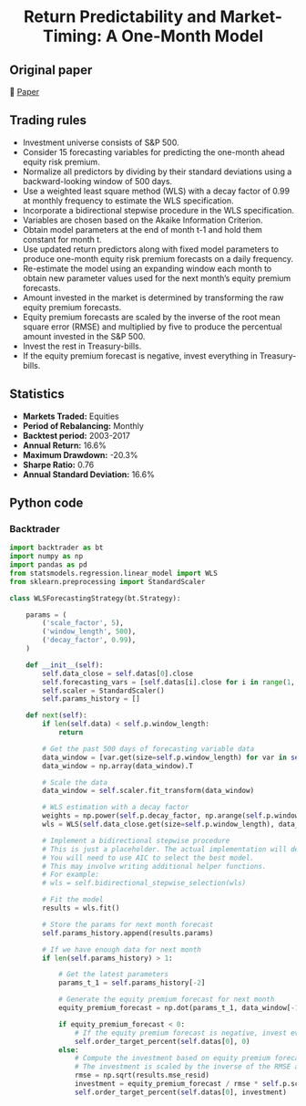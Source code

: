 <div align="center">
  <h1>Return Predictability and Market-Timing: A One-Month Model</h1>
</div>

## Original paper

📕 [Paper](https://papers.ssrn.com/sol3/papers.cfm?abstract_id=3050254)

## Trading rules

- Investment universe consists of S&P 500.
- Consider 15 forecasting variables for predicting the one-month ahead equity risk premium.
- Normalize all predictors by dividing by their standard deviations using a backward-looking window of 500 days.
- Use a weighted least square method (WLS) with a decay factor of 0.99 at monthly frequency to estimate the WLS specification.
- Incorporate a bidirectional stepwise procedure in the WLS specification.
- Variables are chosen based on the Akaike Information Criterion.
- Obtain model parameters at the end of month t-1 and hold them constant for month t.
- Use updated return predictors along with fixed model parameters to produce one-month equity risk premium forecasts on a daily frequency.
- Re-estimate the model using an expanding window each month to obtain new parameter values used for the next month’s equity premium forecasts.
- Amount invested in the market is determined by transforming the raw equity premium forecasts.
- Equity premium forecasts are scaled by the inverse of the root mean square error (RMSE) and multiplied by five to produce the percentual amount invested in the S&P 500.
- Invest the rest in Treasury-bills.
- If the equity premium forecast is negative, invest everything in Treasury-bills.

## Statistics

- **Markets Traded:** Equities
- **Period of Rebalancing:** Monthly
- **Backtest period:** 2003-2017
- **Annual Return:** 16.6%
- **Maximum Drawdown:** -20.3%
- **Sharpe Ratio:** 0.76
- **Annual Standard Deviation:** 16.6%

## Python code

### Backtrader

```python
import backtrader as bt
import numpy as np
import pandas as pd
from statsmodels.regression.linear_model import WLS
from sklearn.preprocessing import StandardScaler

class WLSForecastingStrategy(bt.Strategy):

    params = (
        ('scale_factor', 5),
        ('window_length', 500),
        ('decay_factor', 0.99),
    )

    def __init__(self):
        self.data_close = self.datas[0].close
        self.forecasting_vars = [self.datas[i].close for i in range(1, 16)]
        self.scaler = StandardScaler()
        self.params_history = []

    def next(self):
        if len(self.data) < self.p.window_length:
            return

        # Get the past 500 days of forecasting variable data
        data_window = [var.get(size=self.p.window_length) for var in self.forecasting_vars]
        data_window = np.array(data_window).T

        # Scale the data
        data_window = self.scaler.fit_transform(data_window)

        # WLS estimation with a decay factor
        weights = np.power(self.p.decay_factor, np.arange(self.p.window_length)[::-1])
        wls = WLS(self.data_close.get(size=self.p.window_length), data_window, weights=weights)

        # Implement a bidirectional stepwise procedure
        # This is just a placeholder. The actual implementation will depend on your specific criteria.
        # You will need to use AIC to select the best model.
        # This may involve writing additional helper functions.
        # For example:
        # wls = self.bidirectional_stepwise_selection(wls)

        # Fit the model
        results = wls.fit()

        # Store the params for next month forecast
        self.params_history.append(results.params)

        # If we have enough data for next month
        if len(self.params_history) > 1:

            # Get the latest parameters
            params_t_1 = self.params_history[-2]

            # Generate the equity premium forecast for next month
            equity_premium_forecast = np.dot(params_t_1, data_window[-1])

            if equity_premium_forecast < 0:
                # If the equity premium forecast is negative, invest everything in Treasury-bills
                self.order_target_percent(self.datas[0], 0)
            else:
                # Compute the investment based on equity premium forecast
                # The investment is scaled by the inverse of the RMSE and multiplied by a scale factor
                rmse = np.sqrt(results.mse_resid)
                investment = equity_premium_forecast / rmse * self.p.scale_factor
                self.order_target_percent(self.datas[0], investment)
```